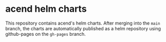 # acend helm charts

This repository contains acend's helm charts.
After merging into the `main` branch, the charts are automatically published as a helm repository using github-pages on the `gh-pages` branch.
